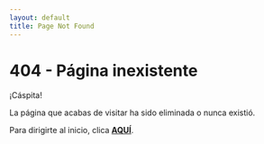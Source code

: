 ```yaml
---
layout: default
title: Page Not Found
---
```


# 404 - Página inexistente

¡Cáspita!

La página que acabas de visitar ha sido eliminada o nunca existió.

Para dirigirte al inicio, clica [**AQUÍ**](https://jucardus.github.io).
